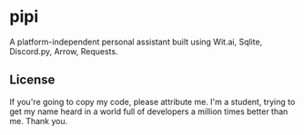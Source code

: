 # pipi
A platform-independent personal assistant built using Wit.ai, Sqlite, Discord.py, Arrow, Requests.

## License
If you're going to copy my code, please attribute me. I'm a student, trying to get my name heard in a world full of developers a million times better than me. Thank you.
